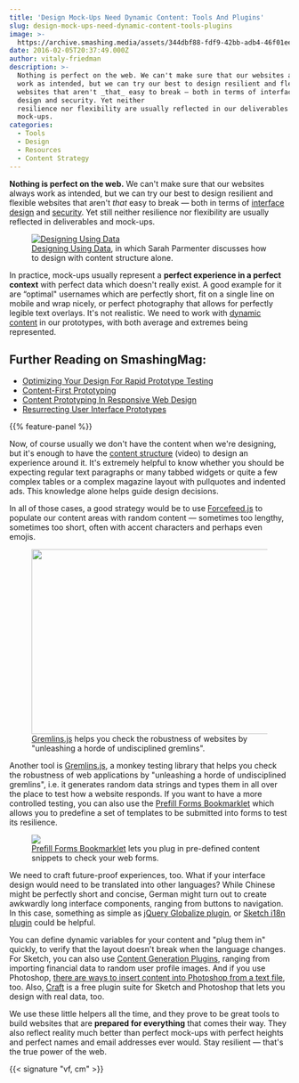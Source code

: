 ```yaml
---
title: 'Design Mock-Ups Need Dynamic Content: Tools And Plugins'
slug: design-mock-ups-need-dynamic-content-tools-plugins
image: >-
  https://archive.smashing.media/assets/344dbf88-fdf9-42bb-adb4-46f01eedd629/0bc4d232-b5a8-453c-a52f-048e9f8d0772/dynamic-content-opt.png
date: 2016-02-05T20:37:49.000Z
author: vitaly-friedman
description: >-
  Nothing is perfect on the web. We can't make sure that our websites always
  work as intended, but we can try our best to design resilient and flexible
  websites that aren't _that_ easy to break — both in terms of interface
  design and security. Yet neither
  resilience nor flexibility are usually reflected in our deliverables and
  mock-ups.
categories:
  - Tools
  - Design
  - Resources
  - Content Strategy
---
```

<strong>Nothing is perfect on the web.</strong> We can't make sure that our websites always work as intended, but we can try our best to design resilient and flexible websites that aren't <em>that</em> easy to break — both in terms of <a href="https://scotthurff.com/posts/why-your-user-interface-is-awkward-youre-ignoring-the-ui-stack">interface design</a> and <a href="https://httpsecurityreport.com/best_practice.html">security</a>. Yet still neither resilience nor flexibility are usually reflected in deliverables and mock-ups.</p>

<figure><a href="https://vimeo.com/120804557"><img loading="lazy" decoding="async"  src="https://archive.smashing.media/assets/344dbf88-fdf9-42bb-adb4-46f01eedd629/5a0521b9-843b-4af3-ba78-deafcc42170e/designing-using-data-opt.png" alt="Designing Using Data" /></a><figcaption><a href="https://vimeo.com/120804557">Designing Using Data</a>, in which Sarah Parmenter discusses how to design with content structure alone.</figcaption></figure>

In practice, mock-ups usually represent a <strong>perfect experience in a perfect context</strong> with perfect data which doesn't really exist. A good example for it are “optimal" usernames which are perfectly short, fit on a single line on mobile and wrap nicely, or perfect photography that allows for perfectly legible text overlays. It's not realistic. We need to work with <a href="https://bradfrost.com/blog/post/designing-with-dynamic-content/">dynamic content</a> in our prototypes, with both average and extremes being represented.</p>

## <span class="rh">Further Reading</span> on SmashingMag:

*   [Optimizing Your Design For Rapid Prototype Testing](https://www.smashingmagazine.com/2015/12/optimizing-your-design-for-rapid-prototype-testing/)
*   [Content-First Prototyping](https://www.smashingmagazine.com/2016/05/content-first-prototyping/)
*   [Content Prototyping In Responsive Web Design](https://www.smashingmagazine.com/2011/09/content-prototyping-in-responsive-web-design/)
*   [Resurrecting User Interface Prototypes](https://www.smashingmagazine.com/2010/05/resurrecting-user-interface-prototypes-without-creating-zombies/)

{{% feature-panel %}}

Now, of course usually we don't have the content when we're designing, but it's enough to have the <a href="https://vimeo.com/120804557">content structure</a> (video) to design an experience around it. It's extremely helpful to know whether you should be expecting regular text paragraphs or many tabbed widgets or quite a few complex tables or a complex magazine layout with pullquotes and indented ads. This knowledge alone helps guide design decisions.

In all of those cases, a good strategy would be to use <a href="https://github.com/Heydon/forceFeed">Forcefeed.js</a> to populate our content areas with random content — sometimes too lengthy, sometimes too short, often with accent characters and perhaps even emojis.</p>

<figure><a href="https://github.com/marmelab/gremlins.js"><img loading="lazy" decoding="async"  src="https://archive.smashing.media/assets/344dbf88-fdf9-42bb-adb4-46f01eedd629/91909c97-3e3b-4ab4-8415-9fce2c6ce434/unleashing-gremlins-content-test.gif" width="500" height="332" /></a><figcaption><a href="https://github.com/marmelab/gremlins.js">Gremlins.js</a> helps you check the robustness of websites by "unleashing a horde of undisciplined gremlins".</figcaption></figure>

Another tool is <a href="https://github.com/marmelab/gremlins.js">Gremlins.js</a>, a monkey testing library that helps you check the robustness of web applications by "unleashing a horde of undisciplined gremlins", i.e. it generates random data strings and types them in all over the place to test how a website responds. If you want to have a more controlled testing, you can also use the <a href="https://css-tricks.com/prefilling-forms-custom-bookmarklet/">Prefill Forms Bookmarklet</a> which allows you to predefine a set of templates to be submitted into forms to test its resilience.</p>

<figure><a href="https://css-tricks.com/prefilling-forms-custom-bookmarklet/"><img loading="lazy" decoding="async"  src="https://archive.smashing.media/assets/344dbf88-fdf9-42bb-adb4-46f01eedd629/6bd9d759-1c49-4a13-bd95-332dd7079041/cast.gif" /></a><figcaption><a href="https://css-tricks.com/prefilling-forms-custom-bookmarklet/">Prefill Forms Bookmarklet</a> lets you plug in pre-defined content snippets to check your web forms.</figcaption></figure>

We need to craft future-proof experiences, too. What if your interface design would need to be translated into other languages? While Chinese might be perfectly short and concise, German might turn out to create awkwardly long interface components, ranging from buttons to navigation. In this case, something as simple as <a href="https://blog.jquery.com/2015/04/23/announcing-globalize-1-0/">jQuery Globalize plugin</a>, or <a href="https://github.com/kristof/sketch-i18n">Sketch i18n plugin</a> could be helpful.

You can define dynamic variables for your content and "plug them in" quickly, to verify that the layout doesn't break when the language changes. For Sketch, you can also use <a href="https://sketch.land/content/">Content Generation Plugins</a>, ranging from importing financial data to random user profile images. And if you use Photoshop, <a href="https://stackoverflow.com/questions/700792/automate-photoshop-to-insert-text-from-file">there are ways to insert content into Photoshop from a text file</a>, too. Also, <a href="https://labs.invisionapp.com/craft">Craft</a> is a free plugin suite for Sketch and Photoshop that lets you design with real data, too.

We use these little helpers all the time, and they prove to be great tools to build websites that are <strong>prepared for everything</strong> that comes their way. They also reflect reality much better than perfect mock-ups with perfect heights and perfect names and email addresses ever would. Stay resilient — that's the true power of the web.

{{< signature "vf, cm" >}}

